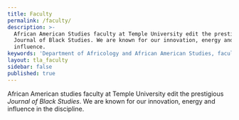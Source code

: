 ```yaml
---
title: Faculty
permalink: /faculty/
description: >-
  African American Studies faculty at Temple University edit the prestigious
  Journal of Black Studies. We are known for our innovation, energy and
  influence.
keywords: 'Department of Africology and African American Studies, faculty, Journal of Black Studies'
layout: tla_faculty
sidebar: false
published: true
---
```

African American studies faculty at Temple University edit the prestigious *Journal of Black Studies*. We are known for our innovation, energy and influence in the discipline.
